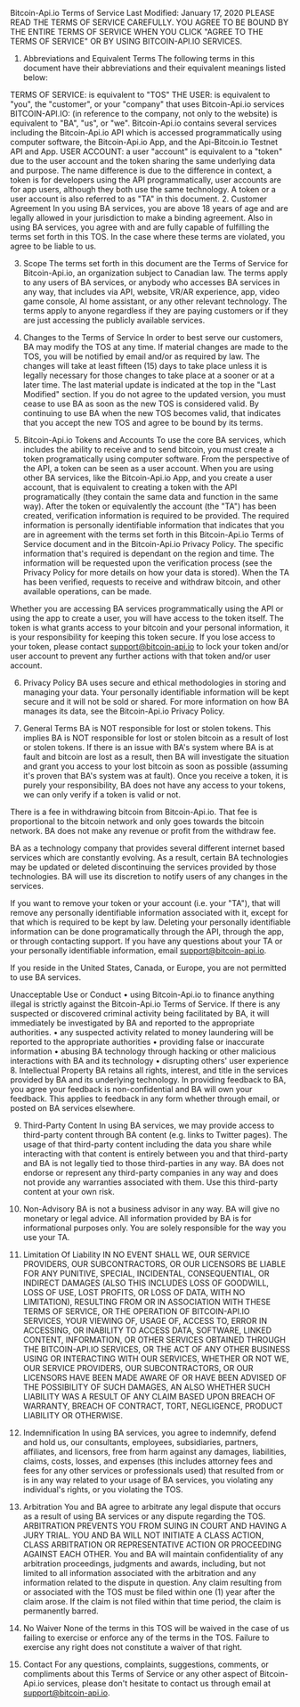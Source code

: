 Bitcoin-Api.io Terms of Service
Last Modified: January 17, 2020
PLEASE READ THE TERMS OF SERVICE CAREFULLY. YOU AGREE TO BE BOUND BY THE ENTIRE TERMS OF SERVICE WHEN YOU CLICK "AGREE TO THE TERMS OF SERVICE" OR BY USING BITCOIN-API.IO SERVICES.

1. Abbreviations and Equivalent Terms
The following terms in this document have their abbreviations and their equivalent meanings listed below:

TERMS OF SERVICE: is equivalent to "TOS"
THE USER: is equivalent to "you", the "customer", or your "company" that uses Bitcoin-Api.io services
BITCOIN-API.IO: (in reference to the company, not only to the website) is equivalent to "BA", "us", or "we". Bitcoin-Api.io contains several services including the Bitcoin-Api.io API which is accessed programmatically using computer software, the Bitcoin-Api.io App, and the Api-Bitcoin.io Testnet API and App.
USER ACCOUNT: a user "account" is equivalent to a "token" due to the user account and the token sharing the same underlying data and purpose. The name difference is due to the difference in context, a token is for developers using the API programmatically, user accounts are for app users, although they both use the same technology. A token or a user account is also referred to as "TA" in this document.
2. Customer Agreement
In you using BA services, you are above 18 years of age and are legally allowed in your jurisdiction to make a binding agreement. Also in using BA services, you agree with and are fully capable of fulfilling the terms set forth in this TOS. In the case where these terms are violated, you agree to be liable to us.

3. Scope
The terms set forth in this document are the Terms of Service for Bitcoin-Api.io, an organization subject to Canadian law. The terms apply to any users of BA services, or anybody who accesses BA services in any way, that includes via API, website, VR/AR experience, app, video game console, AI home assistant, or any other relevant technology. The terms apply to anyone regardless if they are paying customers or if they are just accessing the publicly available services.

4. Changes to the Terms of Service
In order to best serve our customers, BA may modify the TOS at any time. If material changes are made to the TOS, you will be notified by email and/or as required by law. The changes will take at least fifteen (15) days to take place unless it is legally necessary for those changes to take place at a sooner or at a later time. The last material update is indicated at the top in the "Last Modified" section. If you do not agree to the updated version, you must cease to use BA as soon as the new TOS is considered valid. By continuing to use BA when the new TOS becomes valid, that indicates that you accept the new TOS and agree to be bound by its terms.

5. Bitcoin-Api.io Tokens and Accounts
To use the core BA services, which includes the ability to receive and to send bitcoin, you must create a token programatically using computer software. From the perspective of the API, a token can be seen as a user account. When you are using other BA services, like the Bitcoin-Api.io App, and you create a user account, that is equivalent to creating a token with the API programatically (they contain the same data and function in the same way). After the token or equivalently the account (the "TA") has been created, verification information is required to be provided. The required information is personally identifiable information that indicates that you are in agreement with the terms set forth in this Bitcoin-Api.io Terms of Service document and in the Bitcoin-Api.io Privacy Policy. The specific information that's required is dependant on the region and time. The information will be requested upon the verification process (see the Privacy Policy for more details on how your data is stored). When the TA has been verified, requests to receive and withdraw bitcoin, and other available operations, can be made.

Whether you are accessing BA services programmatically using the API or using the app to create a user, you will have access to the token itself. The token is what grants access to your bitcoin and your personal information, it is your responsibility for keeping this token secure. If you lose access to your token, please contact support@bitcoin-api.io to lock your token and/or user account to prevent any further actions with that token and/or user account.

6. Privacy Policy
BA uses secure and ethical methodologies in storing and managing your data. Your personally identifiable information will be kept secure and it will not be sold or shared. For more information on how BA manages its data, see the Bitcoin-Api.io Privacy Policy.

7. General Terms
BA is NOT responsible for lost or stolen tokens. This implies BA is NOT responsible for lost or stolen bitcoin as a result of lost or stolen tokens. If there is an issue with BA's system where BA is at fault and bitcoin are lost as a result, then BA will investigate the situation and grant you access to your lost bitcoin as soon as possible (assuming it's proven that BA's system was at fault). Once you receive a token, it is purely your responsibility, BA does not have any access to your tokens, we can only verify if a token is valid or not.

There is a fee in withdrawing bitcoin from Bitcoin-Api.io. That fee is proportional to the bitcoin network and only goes towards the bitcoin network. BA does not make any revenue or profit from the withdraw fee.

BA as a technology company that provides several different internet based services which are constantly evolving. As a result, certain BA technologies may be updated or deleted discontinuing the services provided by those technologies. BA will use its discretion to notify users of any changes in the services.

If you want to remove your token or your account (i.e. your "TA"), that will remove any personally identifiable information associated with it, except for that which is required to be kept by law. Deleting your personally identifiable information can be done programatically through the API, through the app, or through contacting support. If you have any questions about your TA or your personally identifiable information, email support@bitcoin-api.io.

If you reside in the United States, Canada, or Europe, you are not permitted to use BA services.

Unacceptable Use or Conduct
• using Bitcoin-Api.io to finance anything illegal is strictly against the Bitcoin-Api.io Terms of Service. If there is any suspected or discovered criminal activity being facilitated by BA, it will immediately be investigated by BA and reported to the appropriate authorities.
• any suspected activity related to money laundering will be reported to the appropriate authorities
• providing false or inaccurate information
• abusing BA technology through hacking or other malicious interactions with BA and its technology
• disrupting others' user experience
8. Intellectual Property
BA retains all rights, interest, and title in the services provided by BA and its underlying technology. In providing feedback to BA, you agree your feedback is non-confidential and BA will own your feedback. This applies to feedback in any form whether through email, or posted on BA services elsewhere.

9. Third-Party Content
In using BA services, we may provide access to third-party content through BA content (e.g. links to Twitter pages). The usage of that third-party content including the data you share while interacting with that content is entirely between you and that third-party and BA is not legally tied to those third-parties in any way. BA does not endorse or represent any third-party companies in any way and does not provide any warranties associated with them. Use this third-party content at your own risk.

10. Non-Advisory
BA is not a business advisor in any way. BA will give no monetary or legal advice. All information provided by BA is for informational purposes only. You are solely responsible for the way you use your TA.

11. Limitation Of Liability
IN NO EVENT SHALL WE, OUR SERVICE PROVIDERS, OUR SUBCONTRACTORS, OR OUR LICENSORS BE LIABLE FOR ANY PUNITIVE, SPECIAL, INCIDENTAL, CONSEQUENTIAL, OR INDIRECT DAMAGES (ALSO THIS INCLUDES LOSS OF GOODWILL, LOSS OF USE, LOST PROFITS, OR LOSS OF DATA, WITH NO LIMITATION), RESULTING FROM OR IN ASSOCIATION WITH THESE TERMS OF SERVICE, OR THE OPERATION OF BITCOIN-API.IO SERVICES, YOUR VIEWING OF, USAGE OF, ACCESS TO, ERROR IN ACCESSING, OR INABILITY TO ACCESS DATA, SOFTWARE, LINKED CONTENT, INFORMATION, OR OTHER SERVICES OBTAINED THROUGH THE BITCOIN-API.IO SERVICES, OR THE ACT OF ANY OTHER BUSINESS USING OR INTERACTING WITH OUR SERVICES, WHETHER OR NOT WE, OUR SERVICE PROVIDERS, OUR SUBCONTRACTORS, OR OUR LICENSORS HAVE BEEN MADE AWARE OF OR HAVE BEEN ADVISED OF THE POSSIBILITY OF SUCH DAMAGES, AN ALSO WHETHER SUCH LIABILITY WAS A RESULT OF ANY CLAIM BASED UPON BREACH OF WARRANTY, BREACH OF CONTRACT, TORT, NEGLIGENCE, PRODUCT LIABILITY OR OTHERWISE.

12. Indemnification
In using BA services, you agree to indemnify, defend and hold us, our consultants, employees, subsidiaries, partners, affiliates, and licensors, free from harm against any damages, liabilities, claims, costs, losses, and expenses (this includes attorney fees and fees for any other services or professionals used) that resulted from or is in any way related to your usage of BA services, you violating any individual's rights, or you violating the TOS.

13. Arbitration
You and BA agree to arbitrate any legal dispute that occurs as a result of using BA services or any dispute regarding the TOS. ARBITRATION PREVENTS YOU FROM SUING IN COURT AND HAVING A JURY TRIAL. YOU AND BA WILL NOT INITIATE A CLASS ACTION, CLASS ARBITRATION OR REPRESENTATIVE ACTION OR PROCEEDING AGAINST EACH OTHER. You and BA will maintain confidentiality of any arbitration proceedings, judgments and awards, including, but not limited to all information associated with the arbitration and any information related to the dispute in question. Any claim resulting from or associated with the TOS must be filed within one (1) year after the claim arose. If the claim is not filed within that time period, the claim is permanently barred.

14. No Waiver
None of the terms in this TOS will be waived in the case of us failing to exercise or enforce any of the terms in the TOS. Failure to exercise any right does not constitute a waiver of that right.

15. Contact
For any questions, complaints, suggestions, comments, or compliments about this Terms of Service or any other aspect of Bitcoin-Api.io services, please don't hesitate to contact us through email at support@bitcoin-api.io.